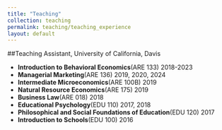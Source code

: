 ```yaml
---
title: "Teaching"
collection: teaching
permalink: teaching/teaching_experience
layout: default
---
```


##Teaching Assistant, University of California, Davis
- **Introduction to Behavioral Economics**(ARE 133) 2018-2023
- **Managerial Marketing**(ARE 136) 2019, 2020, 2024
- **Intermediate Microeconomics**(ARE 100B) 2019
- **Natural Resource Economics**(ARE 175) 2019
- **Business Law**(ARE 018) 2018
- **Educational Psychology**(EDU 110) 2017, 2018
- **Philosophical and Social Foundations of Education**(EDU 120) 2017
- **Introduction to Schools**(EDU 100) 2016
